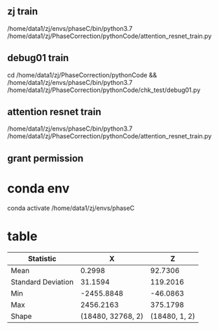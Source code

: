 ## zj train

/home/data1/zj/envs/phaseC/bin/python3.7 /home/data1/zj/PhaseCorrection/pythonCode/attention_resnet_train.py

## debug01 train

cd /home/data1/zj/PhaseCorrection/pythonCode && /home/data1/zj/envs/phaseC/bin/python3.7 /home/data1/zj/PhaseCorrection/pythonCode/chk_test/debug01.py

## attention resnet train

/home/data1/zj/envs/phaseC/bin/python3.7 /home/data1/zj/PhaseCorrection/pythonCode/attention_resnet_train.py

## grant permission 

# conda env

conda activate /home/data1/zj/envs/phaseC


# table

| Statistic              | X                     | Z                     |
|------------------------|-----------------------|-----------------------|
| Mean                   | 0.2998                | 92.7306               |
| Standard Deviation     | 31.1594               | 119.2016              |
| Min                    | -2455.8848            | -46.0863              |
| Max                    | 2456.2163             | 375.1798              |
| Shape                  | (18480, 32768, 2)     | (18480, 1, 2)         |
